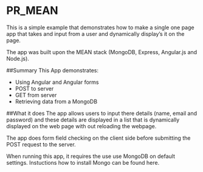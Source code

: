 PR_MEAN
=======

This is a simple example that demonstrates how to make a single one page app that takes and input from a user and dynamically display’s it on the page.

The app was built upon the MEAN stack (MongoDB, Express, Angular.js and Node.js). 

##Summary
This App demonstrates:

- Using Angular and Angular forms
- POST to server
- GET from server
- Retrieving data from a MongoDB


##What it does
The app allows users to input there details (name, email and password) and these details are displayed in a list that is dynamically displayed on the web page with out reloading the webpage.

The app does form field checking on the client side before submitting the POST request to the server.

When running this app, it requires the use use MongoDB on default settings. Instuctions how to install Mongo can be found here.


